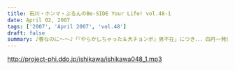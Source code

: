 ```yaml
---
title: 石川・ホンマ・ぶるんのBe-SIDE Your Life! vol.48-1
date: April 02, 2007
tags: ['2007', 'April 2007', 'vol.48']
draft: false
summary: ♪春なのに〜〜♪「『やらかしちゃった＆大チョンボ』男不在」につき．．．四月一発目から、「やらかしている」ビーサイ！その具合は一発のドキドキ「やらかしちゃった」メールからスタート！入社式後なのでしょうか・・・フレッシュマン達があふれかえる有楽町の片隅では〜泥〜のような出来事が起きているのでした・・・NAMAE
---
```


http://project-phi.ddo.jp/ishikawa/ishikawa048_1.mp3

